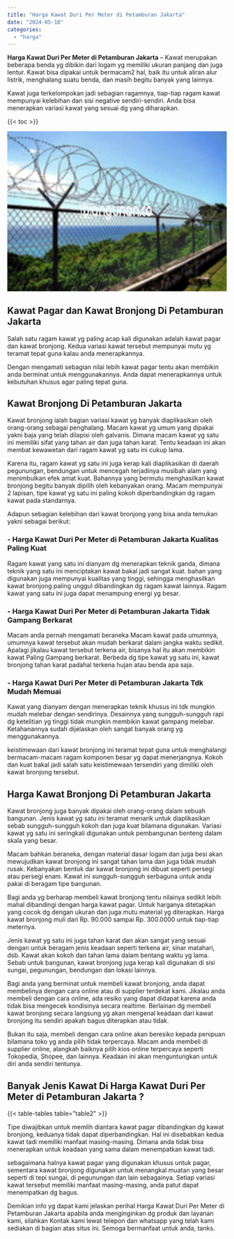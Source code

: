 ```yaml
---
title: "Harga Kawat Duri Per Meter di Petamburan Jakarta"
date: "2024-05-18"
categories: 
  - "harga"
---
```


**Harga Kawat Duri Per Meter di Petamburan Jakarta** – Kawat merupakan beberapa benda yg dibikin dari logam yg memiliki ukuran panjang dan juga lentur. Kawat bisa dipakai untuk bermacam2 hal, baik itu untuk aliran alur listrik, menghalang suatu benda, dan masih begitu banyak yang lainnya.

Kawat juga terkelompokan jadi sebagian ragamnya, tiap-tiap ragam kawat mempunyai kelebihan dan sisi negative sendiri-sendiri. Anda bisa menerapkan variasi kawat yang sesuai dg yang diharapkan.

{{< toc >}}

![Harga Kawat Duri Per Meter di Petamburan Jakarta](/images/jual-kawat-murah46.png)

## Kawat Pagar dan Kawat Bronjong Di Petamburan Jakarta

Salah satu ragam kawat yg paling acap kali digunakan adalah kawat pagar dan kawat bronjong. Kedua variasi kawat tersebut mempunyai mutu yg teramat tepat guna kalau anda menerapkannya.

Dengan mengamati sebagian nilai lebih kawat pagar tentu akan membikin anda berminat untuk menggunakannya. Anda dapat menerapkannya untuk kebutuhan khusus agar paling tepat guna.

## Kawat Bronjong Di Petamburan Jakarta

Kawat bronjong ialah bagian variasi kawat yg banyak diaplikasikan oleh orang-orang sebagai penghalang. Macam kawat yg umum yang dipakai yakni baja yang telah dilapisi oleh galvanis. Dimana macam kawat yg satu ini memiliki sifat yang tahan air dan juga tahan karat. Tentu keadaan ini akan membat kewawetan dari ragam kawat yg satu ini cukup lama.

Karena itu, ragam kawat yg satu ini juga kerap kali diaplikasikan di daerah pegunungan, bendungan untuk mencegah terjadinya musibah alam yang menimbulkan efek amat kuat. Bahannya yang bermutu menghasilkan kawat bronjong begitu banyak dipilih oleh kebanyakan orang. Macam mempunyai 2 lapisan, tipe kawat yg satu ini paling kokoh diperbandingkan dg ragam kawat pada standarnya.

Adapun sebagian kelebihan dari kawat bronjong yang bisa anda temukan yakni sebagai berikut:

### \- Harga Kawat Duri Per Meter di Petamburan Jakarta Kualitas Paling Kuat

Ragam kawat yang satu ini dianyam dg menerapkan teknik ganda, dimana teknik yang satu ini menciptakan kawat bakal jadi sangat kuat. bahan yang digunakan juga mempunyai kualitas yang tinggi, sehingga menghasilkan kawat bronjong paling unggul dibandingkan dg ragam kawat lainnya. Ragam kawat yang satu ini juga dapat menampung energi yg besar.

### \- Harga Kawat Duri Per Meter di Petamburan Jakarta Tidak Gampang Berkarat

Macam anda pernah mengamati beraneka Macam kawat pada umumnya, umumnya kawat tersebut akan mudah berkarat dalam jangka waktu sedikit. Apalagi jikalau kawat tersebut terkena air, bisanya hal itu akan membikin kawat Paling Gampang berkarat. Berbeda dg tipe kawat yg satu ini, kawat bronjong tahan karat padahal terkena hujan atau benda apa saja.

### \- Harga Kawat Duri Per Meter di Petamburan Jakarta Tdk Mudah Memuai

Kawat yang dianyam dengan menerapkan teknik khusus ini tdk mungkin mudah melebar dengan sendirinya. Desainnya yang sungguh-sungguh rapi dg ketelitian yg tinggi tidak mungkin membikin kawat gampang melebar. Ketahanannya sudah dijelaskan oleh sangat banyak orang yg menggunakannya.

keistimewaan dari kawat bronjong ini teramat tepat guna untuk menghalangi bermacam-macam ragam komponen besar yg dapat menerjangnya. Kokoh dan kuat bakal jadi salah satu keistimewaan tersendiri yang dimiliki oleh kawat bronjong tersebut.

## Harga Kawat Bronjong Di Petamburan Jakarta

Kawat bronjong juga banyak dipakai oleh orang-orang dalam sebuah bangunan. Jenis kawat yg satu ini teramat menarik untuk diaplikasikan sebab sungguh-sungguh kokoh dan juga kuat bilamana digunakan. Variasi kawat yg satu ini seringkali digunakan untuk pembangunan benteng dalam skala yang besar.

Macam bahkan beraneka, dengan material dasar logam dan juga besi akan mewujudkan kawat bronjong ini sangat tahan lama dan juga tidak mudah rusak. Kebanyakan bentuk dar kawat bronjong ini dibuat seperti persegi atau persegi enam. Kawat ini sungguh-sungguh serbaguna untuk anda pakai di beragam tipe bangunan.

Bagi anda yg berharap membeli kawat bronjong tentu nilainya sedikit lebih mahal dibandingi dengan harga kawat pagar. Untuk harganya ditetapkan yang cocok dg dengan ukuran dan juga mutu material yg diterapkan. Harga kawat bronjong muli dari Rp. 90.000 sampai Rp. 300.0000 untuk tiap-tiap meternya.

Jenis kawat yg satu ini juga tahan karat dan akan sangat yang sesuai dengan untuk beragam jenis keadaan seperti terkena air, sinar matahari, dsb. Kawat akan kokoh dan tahan lama dalam bentang waktu yg lama. Sebab untuk bangunan, kawat bronjong juga kerap kali digunakan di sisi sungai, pegunungan, bendungan dan lokasi lainnya.

Bagi anda yang berminat untuk membeli kawat bronjong, anda dapat membelinya dengan cara online atau di supplier terdekat kami. Jikalau anda membeli dengan cara online, ada resiko yang dapat didapat karena anda tidak bisa mengecek kondisinya secara realtime. Berlainan dg membeli kawat bronjong secara langsung yg akan mengenal keadaan dari kawat bronjong itu sendiri apakah bagus diterapkan atau tidak.

Bukan itu saja, membeli dengan cara online akan beresiko kepada penipuan bilamana toko yg anda pilih tidak terpercaya. Macam anda membeli di supplier online, alangkah baiknya pilih kios online terpercaya seperti Tokopedia, Shopee, dan lainnya. Keadaan ini akan menguntungkan untuk diri anda sendiri tentunya.

## Banyak Jenis Kawat Di Harga Kawat Duri Per Meter di Petamburan Jakarta ?

{{< table-tables table="table2" >}}

Tipe diwajibkan untuk memlih diantara kawat pagar dibandingkan dg kawat bronjong, keduanya tidak dapat diperbandingkan. Hal ini disebabkan kedua kawat tadi memiliki manfaat masing-masing. Dimana anda tidak bisa menerapkan untuk keadaan yang sama dalam menempatkan kawat tadi.

sebagaimana halnya kawat pagar yang digunakan khusus untuk pagar, sementara kawat bronjong digunakan untuk menangkal muatan yang besar seperti di tepi sungai, di pegunungan dan lain sebagainya. Setiap variasi kawat tersebut memiliki manfaat masing-masing, anda patut dapat menempatkan dg bagus.

Demikian info yg dapat kami jelaskan perihal Harga Kawat Duri Per Meter di Petamburan Jakarta apabila anda menginginkan dg produk dan layanan kami, silahkan Kontak kami lewat telepon dan whatsapp yang telah kami sediakan di bagian atas situs ini. Semoga bermanfaat untuk anda, tanks.
